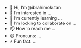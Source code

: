 - 👋 Hi, I’m @ibrahimokutan
- 👀 I’m interested in ...
- 🌱 I’m currently learning ...
- 💞️ I’m looking to collaborate on ...
- 📫 How to reach me ...
- 😄 Pronouns: ...
- ⚡ Fun fact: ...

<!---
ibrahimokutan/ibrahimokutan is a ✨ special ✨ repository because its `README.md` (this file) appears on your GitHub profile.
You can click the Preview link to take a look at your changes.
--->
